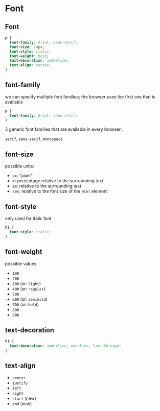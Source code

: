 # Font

## Font

```css
p {
  font-family: Arial, sans-serif;
  font-size: 14px;
  font-style: italic;
  font-weight: bold;
  text-decoration: underline;
  text-align: center;
}
```

## font-family

we can specify multiple font families; the browser uses the first one that is available

```css
p {
  font-family: Arial, sans-serif;
}
```

3 generic font families that are available in every browser:

`serif`, `sans-serif`, `monospace`

## font-size

possible units:

- `px`: "pixel"
- `%`: percentage relative to the surrounding text
- `em`: relative to the surrounding text
- `rem`: relative to the font size of the `html` element

## font-style

only used for italic font

```css
h1 {
  font-style: italic;
}
```

## font-weight

possible values:

- `100`
- `200`
- `300` (or: `light`)
- `400` (or: `regular`)
- `500`
- `600` (or: `semibold`)
- `700` (or: `bold`)
- `800`
- `900`

## text-decoration

```css
h1 {
  text-decoration: underline, overline, line-through;
}
```

## text-align

- `center`
- `justify`
- `left`
- `right`
- `start` (new)
- `end` (new)
